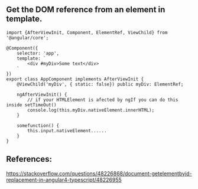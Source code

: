 ## Get the DOM reference from an element in template.
    
    import {AfterViewInit, Component, ElementRef, ViewChild} from '@angular/core';

    @Component({
        selector: 'app',
        template: `
            <div #myDiv>Some text</div>
        `
    })
    export class AppComponent implements AfterViewInit {
        @ViewChild('myDiv', { static: false}) public myDiv: ElementRef;

        ngAfterViewInit() {
            // if your HTMLElement is afected by ngIf you can do this inside setTimeOut()
            console.log(this.myDiv.nativeElement.innerHTML);
        }
        
        somefunction() {
            this.input.nativeElement......
        }
    }


## References:
https://stackoverflow.com/questions/48226868/document-getelementbyid-replacement-in-angular4-typescript/48226955
